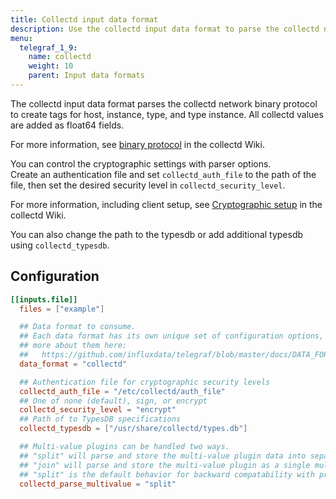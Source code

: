 ```yaml
---
title: Collectd input data format
description: Use the collectd input data format to parse the collectd network binary protocol to create tags for host, instance, type, and type instance.
menu:
  telegraf_1_9:
    name: collectd
    weight: 10
    parent: Input data formats
---
```


The collectd input data format parses the collectd network binary protocol to create tags for host, instance, type, and type instance.  All collectd values are added as float64 fields.

For more information, see [binary protocol](https://collectd.org/wiki/index.php/Binary_protocol) in the collectd Wiki.

You can control the cryptographic settings with parser options.  
Create an authentication file and set `collectd_auth_file` to the path of the file, then set the desired security level in `collectd_security_level`.

For more information, including client setup, see
[Cryptographic setup](https://collectd.org/wiki/index.php/Networking_introduction#Cryptographic_setup) in the collectd Wiki.

You can also change the path to the typesdb or add additional typesdb using
`collectd_typesdb`.

## Configuration

```toml
[[inputs.file]]
  files = ["example"]

  ## Data format to consume.
  ## Each data format has its own unique set of configuration options, read
  ## more about them here:
  ##   https://github.com/influxdata/telegraf/blob/master/docs/DATA_FORMATS_INPUT.md
  data_format = "collectd"

  ## Authentication file for cryptographic security levels
  collectd_auth_file = "/etc/collectd/auth_file"
  ## One of none (default), sign, or encrypt
  collectd_security_level = "encrypt"
  ## Path of to TypesDB specifications
  collectd_typesdb = ["/usr/share/collectd/types.db"]

  ## Multi-value plugins can be handled two ways.
  ## "split" will parse and store the multi-value plugin data into separate measurements
  ## "join" will parse and store the multi-value plugin as a single multi-value measurement.
  ## "split" is the default behavior for backward compatability with previous versions of influxdb.
  collectd_parse_multivalue = "split"
```
